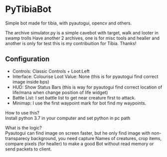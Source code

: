 # PyTibiaBot
Simple bot made for tibia, with pyautogui, opencv and others.

The archive simulator.py is a simple cavebot with target, walk and looter in swamp trolls
Have another 2 archives, one is for misc tools and healler and another is only for test
this is my contribuition for Tibia.
Thanks!


## Configuration

- Controls: Classic Controls + Loot:Left
- Interface: Colourise Loot Value: None (this is for pyautogui find correct image inside bps)
- HUD: Show Status Bars (this is way for pyautogui find correct location of life/mana when change position of life widget)
- Battle List: I set battle list to get near creature first to attack.
- Minimap: I use the first waypoint mark for bot find my waypoints.

How to use this?  
Install python 3.7 in your computer and set python in pc path

What is the logic?  
Pyautogui can find image on screen faster, but he only find image with non-transparecy background, you need capture Names of creatures,
crop items, compare pixels (for healler) to make a good Bot without read memory or send packets to client.


